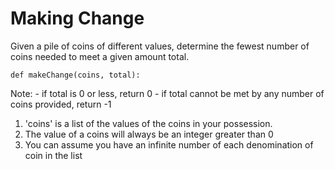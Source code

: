 # Making Change

Given a pile of coins of different values, determine the fewest number of coins needed to meet
a given amount total.

```
def makeChange(coins, total):
```

Note:
    - if total is 0 or less, return 0
    - if total cannot be met by any number of coins provided, return -1

1. 'coins' is a list of the values of the coins in your possession.
2. The value of a coins will always be an integer greater than 0
3. You can assume you have an infinite number of each denomination of coin in the list
